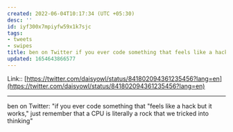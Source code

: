 ```yaml
---
created: 2022-06-04T10:17:34 (UTC +05:30)
desc: ''
id: iyf300x7mpiyfw59x1k7sjc
tags:
- tweets
- swipes
title: ben on Twitter if you ever code something that feels like a hack but it works
updated: 1654643866577
---
```

   
Link::  [https://twitter.com/daisyowl/status/841802094361235456?lang=en](https://twitter.com/daisyowl/status/841802094361235456?lang=en)   
   
***   
   
ben on Twitter: "if you ever code something that "feels like a hack but it works," just remember that a CPU is literally a rock that we tricked into thinking"